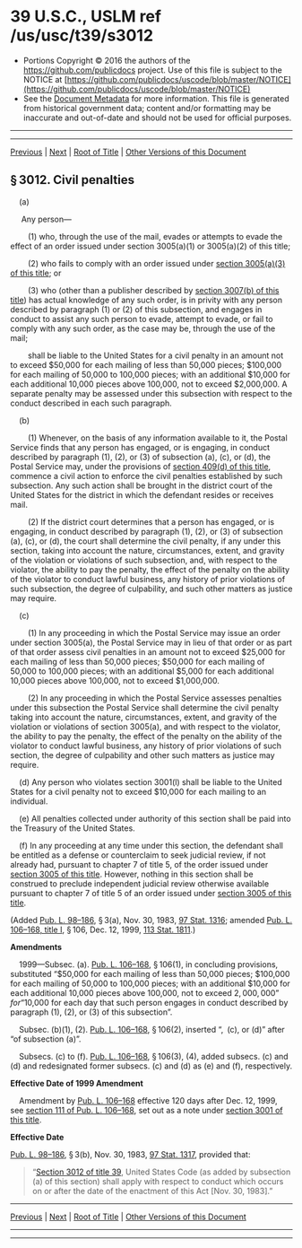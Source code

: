 ---
---

# 39 U.S.C., USLM ref /us/usc/t39/s3012

* Portions Copyright © 2016 the authors of the https://github.com/publicdocs project.
  Use of this file is subject to the NOTICE at [https://github.com/publicdocs/uscode/blob/master/NOTICE](https://github.com/publicdocs/uscode/blob/master/NOTICE)
* See the [Document Metadata](././../../../../..//README.md) for more information.
  This file is generated from historical government data; content and/or formatting may be inaccurate and out-of-date and should not be used for official purposes.

----------
----------

[Previous](./../../../../..//us/usc/t39/ptIV/ch30/m__us_usc_t39_s3011.md) | [Next](./../../../../..//us/usc/t39/ptIV/ch30/m__us_usc_t39_s3013.md) | [Root of Title](./../../../../../) | [Other Versions of this Document](https://publicdocs.github.io/go/links?ns=uslm&ref=%2Fus%2Fusc%2Ft39%2Fs3012)

## § 3012. Civil penalties

    (a)

     Any person—

        (1) who, through the use of the mail, evades or attempts to evade the effect of an order issued under section 3005(a)(1) or 3005(a)(2) of this title;

        (2) who fails to comply with an order issued under [section 3005(a)(3) of this title][/us/usc/t39/s3005/a/3]; or

        (3) who (other than a publisher described by [section 3007(b) of this title][/us/usc/t39/s3007/b]) has actual knowledge of any such order, is in privity with any person described by paragraph (1) or (2) of this subsection, and engages in conduct to assist any such person to evade, attempt to evade, or fail to comply with any such order, as the case may be, through the use of the mail;

        shall be liable to the United States for a civil penalty in an amount not to exceed $50,000 for each mailing of less than 50,000 pieces; $100,000 for each mailing of 50,000 to 100,000 pieces; with an additional $10,000 for each additional 10,000 pieces above 100,000, not to exceed $2,000,000. A separate penalty may be assessed under this subsection with respect to the conduct described in each such paragraph.

    (b)

        (1) Whenever, on the basis of any information available to it, the Postal Service finds that any person has engaged, or is engaging, in conduct described by paragraph (1), (2), or (3) of subsection (a), (c), or (d), the Postal Service may, under the provisions of [section 409(d) of this title][/us/usc/t39/s409/d], commence a civil action to enforce the civil penalties established by such subsection. Any such action shall be brought in the district court of the United States for the district in which the defendant resides or receives mail.

        (2) If the district court determines that a person has engaged, or is engaging, in conduct described by paragraph (1), (2), or (3) of subsection (a), (c), or (d), the court shall determine the civil penalty, if any under this section, taking into account the nature, circumstances, extent, and gravity of the violation or violations of such subsection, and, with respect to the violator, the ability to pay the penalty, the effect of the penalty on the ability of the violator to conduct lawful business, any history of prior violations of such subsection, the degree of culpability, and such other matters as justice may require.

    (c)

        (1) In any proceeding in which the Postal Service may issue an order under section 3005(a), the Postal Service may in lieu of that order or as part of that order assess civil penalties in an amount not to exceed $25,000 for each mailing of less than 50,000 pieces; $50,000 for each mailing of 50,000 to 100,000 pieces; with an additional $5,000 for each additional 10,000 pieces above 100,000, not to exceed $1,000,000.

        (2) In any proceeding in which the Postal Service assesses penalties under this subsection the Postal Service shall determine the civil penalty taking into account the nature, circumstances, extent, and gravity of the violation or violations of section 3005(a), and with respect to the violator, the ability to pay the penalty, the effect of the penalty on the ability of the violator to conduct lawful business, any history of prior violations of such section, the degree of culpability and other such matters as justice may require.

    (d) Any person who violates section 3001(l) shall be liable to the United States for a civil penalty not to exceed $10,000 for each mailing to an individual.

    (e) All penalties collected under authority of this section shall be paid into the Treasury of the United States.

    (f) In any proceeding at any time under this section, the defendant shall be entitled as a defense or counterclaim to seek judicial review, if not already had, pursuant to chapter 7 of title 5, of the order issued under [section 3005 of this title][/us/usc/t39/s3005]. However, nothing in this section shall be construed to preclude independent judicial review otherwise available pursuant to chapter 7 of title 5 of an order issued under [section 3005 of this title][/us/usc/t39/s3005].

(Added [Pub. L. 98–186][/us/pl/98/186], § 3(a), Nov. 30, 1983, [97 Stat. 1316][/us/stat/97/1316]; amended [Pub. L. 106–168, title I][/us/pl/106/168/tI], § 106, Dec. 12, 1999, [113 Stat. 1811][/us/stat/113/1811].)

 __Amendments__ 

    1999—Subsec. (a). [Pub. L. 106–168][/us/pl/106/168], § 106(1), in concluding provisions, substituted “$50,000 for each mailing of less than 50,000 pieces; $100,000 for each mailing of 50,000 to 100,000 pieces; with an additional $10,000 for each additional 10,000 pieces above 100,000, not to exceed $2,000,000” for “$10,000 for each day that such person engages in conduct described by paragraph (1), (2), or (3) of this subsection”.

    Subsec. (b)(1), (2). [Pub. L. 106–168][/us/pl/106/168], § 106(2), inserted “, (c), or (d)” after “of subsection (a)”.

    Subsecs. (c) to (f). [Pub. L. 106–168][/us/pl/106/168], § 106(3), (4), added subsecs. (c) and (d) and redesignated former subsecs. (c) and (d) as (e) and (f), respectively.

 __Effective Date of 1999 Amendment__ 

    Amendment by [Pub. L. 106–168][/us/pl/106/168] effective 120 days after Dec. 12, 1999, see [section 111 of Pub. L. 106–168][/us/pl/106/168/s111], set out as a note under [section 3001 of this title][/us/usc/t39/s3001].

 __Effective Date__ 

[Pub. L. 98–186][/us/pl/98/186], § 3(b), Nov. 30, 1983, [97 Stat. 1317][/us/stat/97/1317], provided that: 

> “[Section 3012 of title 39][/us/usc/t39/s3012], United States Code (as added by subsection (a) of this section) shall apply with respect to conduct which occurs on or after the date of the enactment of this Act \[Nov. 30, 1983\].”

----------

[Previous](./../../../../..//us/usc/t39/ptIV/ch30/m__us_usc_t39_s3011.md) | [Next](./../../../../..//us/usc/t39/ptIV/ch30/m__us_usc_t39_s3013.md) | [Root of Title](./../../../../../) | [Other Versions of this Document](https://publicdocs.github.io/go/links?ns=uslm&ref=%2Fus%2Fusc%2Ft39%2Fs3012)

----------
----------

[/us/usc/t39/s3005/a/3]: https://publicdocs.github.io/go/links?ns=uslm&ref=%2Fus%2Fusc%2Ft39%2Fs3005%2Fa%2F3
[/us/usc/t39/s3007/b]: https://publicdocs.github.io/go/links?ns=uslm&ref=%2Fus%2Fusc%2Ft39%2Fs3007%2Fb
[/us/usc/t39/s409/d]: https://publicdocs.github.io/go/links?ns=uslm&ref=%2Fus%2Fusc%2Ft39%2Fs409%2Fd
[/us/usc/t39/s3005]: https://publicdocs.github.io/go/links?ns=uslm&ref=%2Fus%2Fusc%2Ft39%2Fs3005
[/us/usc/t39/s3005]: https://publicdocs.github.io/go/links?ns=uslm&ref=%2Fus%2Fusc%2Ft39%2Fs3005
[/us/pl/98/186]: https://publicdocs.github.io/go/links?ns=uslm&ref=%2Fus%2Fpl%2F98%2F186
[/us/stat/97/1316]: https://publicdocs.github.io/go/links?ns=uslm&ref=%2Fus%2Fstat%2F97%2F1316
[/us/pl/106/168/tI]: https://publicdocs.github.io/go/links?ns=uslm&ref=%2Fus%2Fpl%2F106%2F168%2FtI
[/us/stat/113/1811]: https://publicdocs.github.io/go/links?ns=uslm&ref=%2Fus%2Fstat%2F113%2F1811
[/us/pl/106/168]: https://publicdocs.github.io/go/links?ns=uslm&ref=%2Fus%2Fpl%2F106%2F168
[/us/pl/106/168]: https://publicdocs.github.io/go/links?ns=uslm&ref=%2Fus%2Fpl%2F106%2F168
[/us/pl/106/168]: https://publicdocs.github.io/go/links?ns=uslm&ref=%2Fus%2Fpl%2F106%2F168
[/us/pl/106/168]: https://publicdocs.github.io/go/links?ns=uslm&ref=%2Fus%2Fpl%2F106%2F168
[/us/pl/106/168/s111]: https://publicdocs.github.io/go/links?ns=uslm&ref=%2Fus%2Fpl%2F106%2F168%2Fs111
[/us/usc/t39/s3001]: https://publicdocs.github.io/go/links?ns=uslm&ref=%2Fus%2Fusc%2Ft39%2Fs3001
[/us/pl/98/186]: https://publicdocs.github.io/go/links?ns=uslm&ref=%2Fus%2Fpl%2F98%2F186
[/us/stat/97/1317]: https://publicdocs.github.io/go/links?ns=uslm&ref=%2Fus%2Fstat%2F97%2F1317
[/us/usc/t39/s3012]: https://publicdocs.github.io/go/links?ns=uslm&ref=%2Fus%2Fusc%2Ft39%2Fs3012


